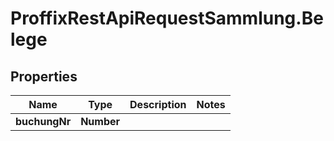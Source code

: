 # ProffixRestApiRequestSammlung.Belege

## Properties
Name | Type | Description | Notes
------------ | ------------- | ------------- | -------------
**buchungNr** | **Number** |  | 


